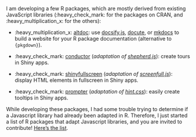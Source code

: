 
I am developing a few R packages, which are mostly derived from existing
JavaScript libraries (:heavy\_check\_mark: for the packages on CRAN, and
:heavy\_multiplication\_x: for the others):

-   :heavy\_multiplication\_x:
    [altdoc](https://altdoc.etiennebacher.com): use [docsify.js](https://docsify.js.org/#/), [docute](https://docute.org/), or [mkdocs](https://www.mkdocs.org/) to build a website for your R package
    documentation (alternative to `{pkgdown}`).
    
-   :heavy\_check\_mark:
    [conductor](https://github.com/etiennebacher/conductor)
    (*adaptation of
    [shepherd.js](https://shepherdjs.dev/)*):
    create tours in Shiny apps.

-   :heavy\_check\_mark:
    [shinyfullscreen](https://github.com/etiennebacher/shinyfullscreen)
    (*adaptation of
    [screenfull.js](https://github.com/sindresorhus/screenfull.js)*):
    display HTML elements in fullscreen in Shiny apps.

-   :heavy\_check\_mark:
    [prompter](https://github.com/etiennebacher/prompter) (*adaptation
    of [hint.css](https://github.com/chinchang/hint.css)*): easily
    create tooltips in Shiny apps.

While developing these packages, I had some trouble trying to determine
if a Javascript library had already been adapted in R. Therefore, I just
started a list of R packages that adapt Javascript libraries, and you
are invited to contribute! [Here’s the
list](https://github.com/etiennebacher/r-js-adaptation).
